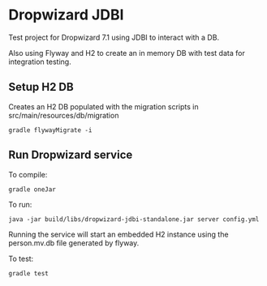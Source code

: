 # Dropwizard JDBI

Test project for Dropwizard 7.1 using JDBI to interact with a DB.

Also using Flyway and H2 to create an in memory DB with test data for integration testing.

## Setup H2 DB

Creates an H2 DB populated with the migration scripts in src/main/resources/db/migration

```
gradle flywayMigrate -i
```

## Run Dropwizard service

To compile:

```
gradle oneJar
```

To run:

```
java -jar build/libs/dropwizard-jdbi-standalone.jar server config.yml
```

Running the service will start an embedded H2 instance using the person.mv.db file generated by flyway.

To test:

```
gradle test
```

